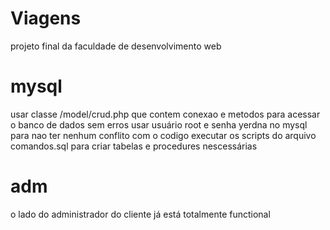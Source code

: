 # Viagens
projeto final da faculdade de desenvolvimento web
# mysql
usar classe /model/crud.php que contem conexao e metodos para acessar o banco de dados sem erros
usar usuário root e senha yerdna no mysql para nao ter nenhum conflito com o codigo
executar os scripts do arquivo comandos.sql para criar tabelas e procedures nescessárias 
# adm
o lado do administrador do cliente já está totalmente functional
#
